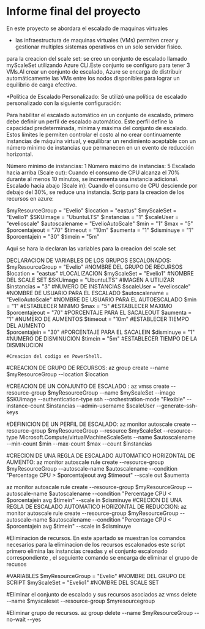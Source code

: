 # Informe final del proyecto
 En este proyecto se abordara el escalado de maquinas virtuales 
 * las infraestructura  de maquinas virtuales (VMs) permiten crear y gestionar multiples sistemas operativos en un solo servidor fisico.

para la creacion del scale set: se creo un conjunto de escalado llamado myScaleSet utilizando Azure CLI.Este conjunto se configuro para tener 3 VMs.Al crear un conjunto de escalado, Azure se encarga de distribuir automáticamente las VMs entre los nodos disponibles para lograr un equilibrio de carga efectivo.

*Política de Escalado Personalizado: Se utilizó una política de escalado personalizado con la siguiente configuración:

 Para habilitar el escalado automático en un conjunto de escalado, primero debe definir un perfil de escalado automático. Este perfil define la capacidad predeterminada, mínima y máxima del conjunto de escalado. Estos límites le permiten controlar el costo al no crear continuamente instancias de máquina virtual, y equilibrar un rendimiento aceptable con un número mínimo de instancias que permanecen en un evento de reducción horizontal.

Número mínimo de instancias: 1
Número máximo de instancias: 5
Escalado hacia arriba (Scale out): Cuando el consumo de CPU alcanza el 70% durante al menos 10 minutos, se incrementa una instancia adicional.
Escalado hacia abajo (Scale in): Cuando el consumo de CPU desciende por debajo del 30%, se reduce una instancia.
Scrip para la creacion de los recursos en azure:

$myResourceGroup = "Evelio" 
$location = "eastus" 
$myScaleSet = "Evelio1"
$SKUimage = "UbuntuLTS"
$instancias = "1"
$scaleUser = "evelioscale"
$autoscalename = "EvelioAutoScale"
$min = "1"
$max = "5"
$porcentajeout = "70"
$timeout = "10m"
$aumenta = "1"
$disminuye = "1"
$porcentajein = "30"
$timein = "5m"

Aqui se hara la declaran las variables para la creacion del scale set

DECLARACION DE VARIABLES DE LOS GRUPOS ESCALONADOS:
$myResourceGroup = "Evelio"        #NOMBRE DEL GRUPO DE RECURSOS
$location = "eastus"               #LOCALIZACION
$myScaleSet = "Evelio1"            #NOMBRE DEL SCALE SET
$SKUimage = "UbuntuLTS"            #IMAGEN A UTILIZAR
$instancias = "3"                  #NUMERO DE INSTANCIAS
$scaleUser = "evelioscale"         #NOMBRE DE USUARIO PARA EL ESCALADO
$autoscalename = "EvelioAutoScale" #NOMBRE DE USUARIO PARA EL AUTOESCALADO
$min = "1"                         #ESTABLECER MINIMO
$max = "5"                         #ESTABLECER MAXIMO
$porcentajeout = "70"              #PORCENTAJE PARA EL SACALEOUT
$aumenta = "1"                     #NUMERO DE AUMENTOS
$timeout = "10m"                   #ESTABLECER TIEMPO DEL AUMENTO               
$porcentajein = "30"               #PORCENTAJE PARA EL SACALEIN
$disminuye = "1"                   #NUMERO DE DISMINUCION 
$timein = "5m"                     #ESTABLECER TIEMPO DE LA DISMINUCION 

    #Creacion del codigo en PowerShell.
#CREACION DE GRUPO DE RECURSOS:
az group create --name $myResourceGroup --location $location 

#CREACION DE UN CONJUNTO DE ESCALADO :
az vmss create --resource-group $myResourceGroup --name $myScaleSet --image $SKUimage --authentication-type ssh --orchestration-mode "Flexible" --instance-count $instancias --admin-username $scaleUser --generate-ssh-keys

#DEFINICION DE UN PERFIL DE ESCALADO:
az monitor autoscale create --resource-group $myResourceGroup --resource $myScaleSet --resource-type Microsoft.Compute/virtualMachineScaleSets --name $autoscalename --min-count $min --max-count $max --count $instancias

#CRECION DE UNA REGLA DE ESCALADO AUTOMATICO HORIZONTAL DE AUMENTO:
az monitor autoscale rule create --resource-group $myResourceGroup --autoscale-name $autoscalename --condition "Percentage CPU > $porcentajeout avg $timeout" --scale out $aumenta

az monitor autoscale rule create --resource-group $myResourceGroup --autoscale-name $autoscalename --condition "Percentage CPU < $porcentajein avg $timein" --scale in $disminuye
#CRECION DE UNA REGLA DE ESCALADO AUTOMATICO HORIZONTAL DE REDUCCION:
az monitor autoscale rule create --resource-group $myResourceGroup --autoscale-name $autoscalename --condition "Percentage CPU < $porcentajein avg $timein" --scale in $disminuye

#Eliminacion de recursos.
En este  apartado se muestran  los  comandos necesarios para la eliminacion de los recursos escalonados este script primero elimina las instancias creadas y el conjunto escalonado correspondiente , el seguiente comando se encarga de  eliminar el grupo de recusos  

#VARIABLES
$myResourceGroup = "Evelio"        #NOMBRE DEL GRUPO DE SCRIPT
$myScaleSet = "Evelio1"            #NOMBRE DEL SCALE SET

#Eliminar el conjunto de escalado y sus recursos asociados
az vmss delete --name $myscaleset --resource-group $myresourcegroup

#Eliminar grupo de recursos.
az group delete --name $myResourceGroup --no-wait --yes